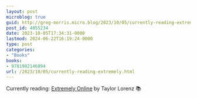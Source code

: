 ```yaml
---
layout: post
microblog: true
guid: http://greg-morris.micro.blog/2023/10/05/currently-reading-extremely.html
post_id: 4055234
date: 2023-10-05T17:34:31-0000
lastmod: 2024-06-22T16:19:24-0000
type: post
categories:
- "Books"
books:
- 9781982146894
url: /2023/10/05/currently-reading-extremely.html
---
```

Currently reading: [Extremely Online](https://micro.blog/books/9781982146894) by Taylor Lorenz 📚
